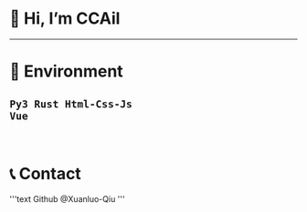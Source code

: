 # 👋 Hi, I’m CCAil
***
# 📕 Environment
## <code><p>Py3 Rust  Html-Css-Js Vue</p></code>
<br>  

# 📞 Contact
'''text
Github @Xuanluo-Qiu
'''
